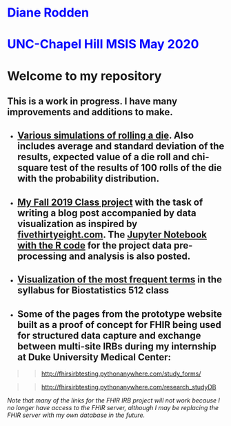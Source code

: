 # <span style="color:blue">Diane Rodden</span>
# <span style="color:blue"> UNC-Chapel Hill MSIS May 2020</span>


# Welcome to my repository

## This is a work in progress. I have many improvements and additions to make.

+ ## [Various simulations of rolling a die](https://github.com/GitHubUNCStudent/ProjectLinks/blob/master/MyFiles/SimulationsofDieRolling.ipynb). Also includes average and standard deviation of the results, expected value of a die roll and chi-square test of the results of 100 rolls of the die with the probability distribution.


+ ##  [My Fall 2019 Class project](https://github.com/GitHubUNCStudent/BIOS512-assignments/blob/master/FinalProject/RoddenFinalProject_BlogasMarkdownFile.md) with the task of writing a blog post accompanied by data visualization as inspired by [fivethirtyeight.com](https://fivethirtyeight.com/features/this-was-the-slowest-boston-marathon-since-the-1970s/). The [Jupyter Notebook with the R code](https://github.com/GitHubUNCStudent/BIOS512-assignments/blob/master/FinalProject/RoddenFinalProject_RCode.ipynb) for the project data pre-processing and analysis is also posted.


+ ## [Visualization of the most frequent terms](https://github.com/GitHubUNCStudent/BIOS512-assignments/blob/master/README.md)  in the syllabus for Biostatistics 512 class


+ ## Some of the pages from the prototype website built as a proof of concept for FHIR being used for structured data capture and exchange between multi-site IRBs during my internship at Duke University Medical Center:

>> http://fhirsirbtesting.pythonanywhere.com/study_forms/

>> http://fhirsirbtesting.pythonanywhere.com/research_studyDB

*Note that many of the links for the FHIR IRB project will not work because I no longer have access to the FHIR server, although I may be replacing the FHIR server with my own database in the future.*
